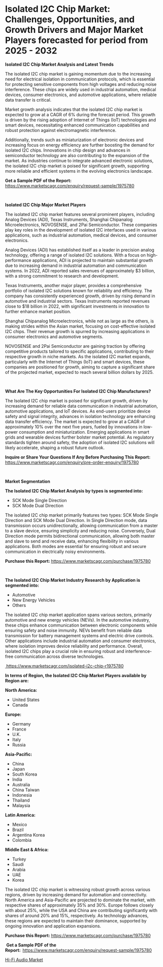 <p><h1>Isolated I2C Chip Market: Challenges, Opportunities, and Growth Drivers and Major Market Players forecasted for period from 2025 - 2032</h1></p><p><strong>Isolated I2C Chip Market Analysis and Latest Trends</strong></p>
<p><p>The isolated I2C chip market is gaining momentum due to the increasing need for electrical isolation in communication protocols, which is essential for protecting sensitive components from high voltages and reducing noise interference. These chips are widely used in industrial automation, medical devices, consumer electronics, and automotive applications, where reliable data transfer is critical.</p><p>Market growth analysis indicates that the isolated I2C chip market is expected to grow at a CAGR of 6% during the forecast period. This growth is driven by the rising adoption of Internet of Things (IoT) technologies and smart devices, necessitating enhanced communication capabilities and robust protection against electromagnetic interference.</p><p>Additionally, trends such as miniaturization of electronic devices and increasing focus on energy efficiency are further boosting the demand for isolated I2C chips. Innovations in chip design and advances in semiconductor technology are also contributing to the expansion of the market. As industries continue to integrate advanced electronic solutions, the isolated I2C chip market is poised for significant growth, supporting more reliable and efficient systems in the evolving electronics landscape.</p></p>
<p><strong>Get a Sample PDF of the Report:&nbsp;</strong> <a href="https://www.marketscagr.com/enquiry/request-sample/1975780?utm_campaign=3292&utm_medium=2&utm_source=Github&utm_content=ia&utm_term=07042025&utm_id=isolated-i2c-chip">https://www.marketscagr.com/enquiry/request-sample/1975780</a></p>
<p>&nbsp;</p>
<p><strong>Isolated I2C Chip Major Market Players</strong></p>
<p><p>The isolated I2C chip market features several prominent players, including Analog Devices (ADI), Texas Instruments, Shanghai Chipanalog Microelectronics, NOVOSENSE, and 2Pai Semiconductor. These companies play key roles in the development of isolated I2C interfaces used in various applications, such as industrial automation, medical devices, and consumer electronics.</p><p>Analog Devices (ADI) has established itself as a leader in precision analog technology, offering a range of isolated I2C solutions. With a focus on high-performance applications, ADI is projected to maintain substantial growth due to increasing demand in industrial automation and communication systems. In 2022, ADI reported sales revenues of approximately $3 billion, with a strong commitment to research and development.</p><p>Texas Instruments, another major player, provides a comprehensive portfolio of isolated I2C solutions known for reliability and efficiency. The company has consistently experienced growth, driven by rising demand in automotive and industrial sectors. Texas Instruments reported revenues close to $18 billion in 2022, with significant investments in innovation to further enhance market position.</p><p>Shanghai Chipanalog Microelectronics, while not as large as the others, is making strides within the Asian market, focusing on cost-effective isolated I2C chips. Their revenue growth is spurred by increasing applications in consumer electronics and automotive segments.</p><p>NOVOSENSE and 2Pai Semiconductor are gaining traction by offering competitive products tailored to specific applications, contributing to their respective growth in niche markets. As the isolated I2C market expands, particularly with the Internet of Things (IoT) and smart devices, these companies are positioned for growth, aiming to capture a significant share of the projected market, expected to reach several billion dollars by 2025.</p></p>
<p>&nbsp;</p>
<p><strong>What Are The Key Opportunities For Isolated I2C Chip Manufacturers?</strong></p>
<p><p>The Isolated I2C chip market is poised for significant growth, driven by increasing demand for reliable data communication in industrial automation, automotive applications, and IoT devices. As end-users prioritize device safety and signal integrity, advances in isolation technology are enhancing data transfer efficiency. The market is expected to grow at a CAGR of approximately 10% over the next five years, fueled by innovations in low-power consumption and miniaturization. Emerging applications in smart grids and wearable devices further bolster market potential. As regulatory standards tighten around safety, the adoption of isolated I2C solutions will likely accelerate, shaping a robust future outlook.</p></p>
<p><strong>Inquire or Share Your Questions If Any Before Purchasing This Report:</strong> <a href="https://www.marketscagr.com/enquiry/pre-order-enquiry/1975780?utm_campaign=3292&utm_medium=2&utm_source=Github&utm_content=ia&utm_term=07042025&utm_id=isolated-i2c-chip">https://www.marketscagr.com/enquiry/pre-order-enquiry/1975780</a></p>
<p>&nbsp;</p>
<p><strong>Market Segmentation</strong></p>
<p><strong>The Isolated I2C Chip Market Analysis by types is segmented into:</strong></p>
<p><ul><li>SCK Mode Single Direction</li><li>SCK Mode Dual Direction</li></ul></p>
<p><p>The isolated I2C chip market primarily features two types: SCK Mode Single Direction and SCK Mode Dual Direction. In Single Direction mode, data transmission occurs unidirectionally, allowing communication from a master to a slave device, ensuring simplicity and reducing noise. Conversely, Dual Direction mode permits bidirectional communication, allowing both master and slave to send and receive data, enhancing flexibility in various applications. Both modes are essential for ensuring robust and secure communication in electrically noisy environments.</p></p>
<p><strong>Purchase this Report:&nbsp;</strong><a href="https://www.marketscagr.com/purchase/1975780?utm_campaign=3292&utm_medium=2&utm_source=Github&utm_content=ia&utm_term=07042025&utm_id=isolated-i2c-chip">https://www.marketscagr.com/purchase/1975780</a></p>
<p>&nbsp;</p>
<p><strong>The Isolated I2C Chip Market Industry Research by Application is segmented into:</strong></p>
<p><ul><li>Automotive</li><li>New Energy Vehicles</li><li>Others</li></ul></p>
<p><p>The isolated I2C chip market application spans various sectors, primarily automotive and new energy vehicles (NEVs). In the automotive industry, these chips enhance communication between electronic components while ensuring safety and noise immunity. NEVs benefit from reliable data transmission for battery management systems and electric drive controls. Other applications include industrial automation and consumer electronics, where isolation improves device reliability and performance. Overall, isolated I2C chips play a crucial role in ensuring robust and interference-free communication across diverse technologies.</p></p>
<p><a href="https://www.marketscagr.com/isolated-i2c-chip-r1975780?utm_campaign=3292&utm_medium=2&utm_source=Github&utm_content=ia&utm_term=07042025&utm_id=isolated-i2c-chip">&nbsp;https://www.marketscagr.com/isolated-i2c-chip-r1975780</a></p>
<p><strong>In terms of Region, the Isolated I2C Chip Market Players available by Region are:</strong></p>
<p>
    <p> <strong> North America: </strong>
        <ul>
            <li>United States</li>
            <li>Canada</li>
        </ul>
        </p> 
    <p> <strong> Europe: </strong>
        <ul>
            <li>Germany</li>
            <li>France</li>
            <li>U.K.</li>
            <li>Italy</li>
            <li>Russia</li>
        </ul>
        </p> 
    <p> <strong> Asia-Pacific: </strong>
        <ul>
            <li>China</li>
            <li>Japan</li>
            <li>South Korea</li>
            <li>India</li>
            <li>Australia</li>
            <li>China Taiwan</li>
            <li>Indonesia</li>
            <li>Thailand</li>
            <li>Malaysia</li>
        </ul>
        </p> 
    <p> <strong> Latin America: </strong>
        <ul>
            <li>Mexico</li>
            <li>Brazil</li>
            <li>Argentina Korea</li>
            <li>Colombia</li>
        </ul>
        </p> 
    <p> <strong> Middle East & Africa: </strong>
        <ul>
            <li>Turkey</li>
            <li>Saudi</li>
            <li>Arabia</li>
            <li>UAE</li>
            <li>Korea</li>
        </ul>
    </p>
    </p>
<p><p>The isolated I2C chip market is witnessing robust growth across various regions, driven by increasing demand for automation and connectivity. North America and Asia-Pacific are projected to dominate the market, with respective shares of approximately 35% and 30%. Europe follows closely with about 25%, while the USA and China are contributing significantly with shares of around 20% and 15%, respectively. As technology advances, these regions are expected to maintain their dominance, supported by ongoing innovation and application expansions.</p></p>
<p><strong>Purchase this Report: </strong><a href="https://www.marketscagr.com/purchase/1975780?utm_campaign=3292&utm_medium=2&utm_source=Github&utm_content=ia&utm_term=07042025&utm_id=isolated-i2c-chip">https://www.marketscagr.com/purchase/1975780</a></p>
<p>&nbsp;<strong>Get a Sample PDF of the Report:&nbsp;&nbsp;</strong><a href="https://www.marketscagr.com/enquiry/request-sample/1975780?utm_campaign=3292&utm_medium=2&utm_source=Github&utm_content=ia&utm_term=07042025&utm_id=isolated-i2c-chip">https://www.marketscagr.com/enquiry/request-sample/1975780</a></p>
<p><strong></strong></p>
<p><p><a href="https://github.com/stickkinkel/Market-Research-Report-List-1/blob/main/hi-fi-audio-market.md?utm_campaign=3292&utm_medium=2&utm_source=Github&utm_content=ia&utm_term=07042025&utm_id=isolated-i2c-chip">Hi-Fi Audio Market</a></p></p>